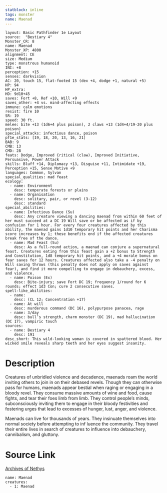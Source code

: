 ```yaml
---
statblock: inline
tags: monster
name: Maenad
---
```

```statblock
layout: Basic Pathfinder 1e Layout
source:  "Bestiary 4"
Monster_CR: 8
name: Maenad
Monster_XP: 4800
alignment: CE
size: Medium
type: monstrous humanoid
INI: +8
perception: +15
senses: darkvision
AC: 20, touch 15, flat-footed 15 (dex +4, dodge +1, natural +5)
HP: 94
HP_extra: 
HD: 9d10+45
saves: Fort +8, Ref +10, Will +9
saves_other: +4 vs. mind-affecting effects
immune: calm emotions
resist: fire 10
SR: 19
speed: 30 ft.
melee: bite +13 (1d6+4 plus poison), 2 claws +13 (1d4+4/19-20 plus poison)
special_attacks: infectious dance, poison
pf1e_stats: [19, 18, 20, 13, 16, 21]
BAB: 9
CMB: 13
CMD: 28
feats: Dodge, Improved Critical (claw), Improved Initiative, Persuasive, Power Attack
skills: Bluff +14, Diplomacy +13, Disguise +11, Intimidate +19, Perception +15, Sense Motive +9
languages: Common, Sylvan
special_qualities: mad feast
ecology:
  - name: Environment
    desc: temperate forests or plains
  - name: Organisation
    desc: solitary, pair, or revel (3-12)
    desc: standard
special_abilities:
  - name: Infectious Dance (Su)
    desc: Any creature viewing a dancing maenad from within 60 feet of her must succeed at a DC 19 Will save or be affected as if by confusion for 1 hour. For every four creatures affected by this ability, the maenad gains 1d10 temporary hit points and her Charisma score increases by 1; these benefits end if the affected creatures break free of the dance.
  - name: Mad Feast (Su)
    desc: As a full-round action, a maenad can conjure a supernatural feast. Creatures eating from this feast gain a +2 bonus to Strength and Constitution, 1d8 temporary hit points, and a +4 morale bonus on fear saves for 12 hours. Creatures affected also take a -4 penalty on Will saving throws (this penalty does not apply on saves against fear), and find it more compelling to engage in debauchery, excess, and violence.
  - name: Poison (Ex)
    desc: Bite-injury; save Fort DC 19; frequency 1/round for 6 rounds; effect 1d3 Con; cure 2 consecutive saves.
spell-like_abilities:
  - name:
    desc: (CL 12; Concentration +17)
  - name: At will
    desc: murderous command (DC 16), polypurpose panacea, rage
  - name: 3/day
    desc: bull’s strength, charm monster (DC 19), mad hallucination (DC 17), vampiric touch
sources:
  - name: Bestiary 4
    desc: 191
desc_short: This wild-looking woman is covered in spattered blood. Her wicked smile reveals sharp teeth and her eyes suggest insanity.
```
# Description
Creatures of unbridled violence and decadence, maenads roam the world inviting others to join in on their debased revels. Though they can otherwise pass for humans, maenads appear bestial when raging or engaging in a bloody revel. They consume massive amounts of wine and food, cause fights, and tear their foes limb from limb. They control people’s minds, subconsciously inviting them to engage in their bloody festivities and fostering urges that lead to excesses of hunger, lust, anger, and violence.

Maenads can live for thousands of years. They insinuate themselves into normal society before attempting to inf luence the community. They travel their entire lives in search of creatures to influence into debauchery, cannibalism, and gluttony.
# Source Link
[Archives of Nethys](https://aonprd.com/MonsterDisplay.aspx?ItemName=Maenad)
```encounter-table
name: Maenad
creatures:
  - 1: Maenad
```
